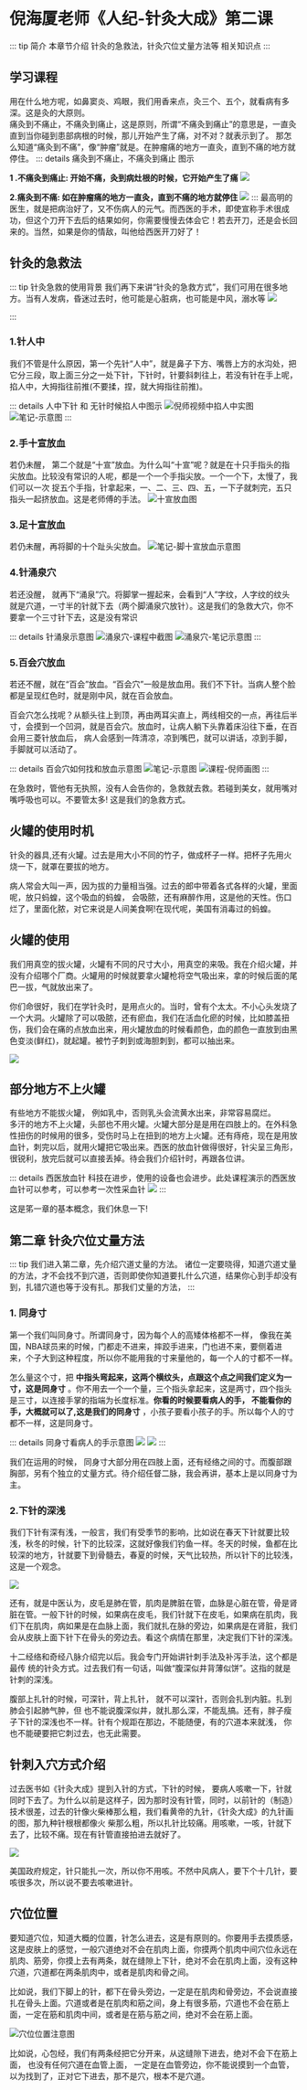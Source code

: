 # 倪海厦老师《人纪-针灸大成》第二课
 
::: tip 简介
 本章节介绍 针灸的急救法，针灸穴位丈量方法等 相关知识点
:::
## 学习课程

<xgplayer url="https://s3.ananas.chaoxing.com/video/5e/4c/51/9a2a28770f4c04e50481f21c205aac6e/sd.mp4"  poster="https://p.cldisk.com/star3/origin/3646649a5fdcc8c3a9aaf2d1228c9454.png" />

 
 
用在什么地方呢，如鼻窦炎、鸡眼，我们用香来点，灸三个、五个，就看病有多深。这是灸的大原则。   
<span class="text-important">痛灸到不痛止，不痛灸到痛止，这是原则，所谓“不痛灸到痛止”的意思是，一直灸直到当你碰到患部病根的时候，那儿开始产生了痛，对不对？就表示到了。  </span> 
那怎么知道“痛灸到不痛”，像“肿瘤”就是。在肿瘤痛的地方一直灸，直到不痛的地方就停住。
::: details  痛灸到不痛止，不痛灸到痛止 图示

**1 .不痛灸到痛止: 开始不痛，灸到病灶根的时候，它开始产生了痛** 
![](https://p.ananas.chaoxing.com/star3/origin/e09d0a164256f8bce370c279c03b7c69.jpg)

**2.痛灸到不痛: 如在肿瘤痛的地方一直灸，直到不痛的地方就停住**
![](https://p.ananas.chaoxing.com/star3/origin/3620717f4bd5fa964f7b730ce267dfbf.jpg)
:::
最高明的医生，就是把病治好了，又不伤病人的元气。而西医的手术，即使宣称手术很成功，但这个刀开下去后的结果如何，你需要慢慢去体会它！若去开刀，还是会长回来的。当然，如果是你的情敌，叫他给西医开刀好了！

## 针灸的急救法
::: tip 针灸急救的使用背景
我们再下来讲“针灸的急救方式”，我们可用在很多地方。当有人发病，昏迷过去时，他可能是心脏病，也可能是中风，溺水等
![](https://p.ananas.chaoxing.com/star3/origin/997e43986aa9635355d9078e32d39e7b.png)  

:::
### 1.针人中
我们不管是什么原因，第一个先针“人中”，就是鼻子下方、嘴唇上方的水沟处，把它分三段，取上面三分之一处下针，下针时，针要斜刺往上，若没有针在手上呢，掐人中，大拇指往前推(不要揉，捏，就大拇指往前推)。   

::: details 人中下针 和 无针时候掐人中图示
![倪师视频中掐人中实图](https://p.ananas.chaoxing.com/star3/origin/d3f13a5fc824f5afb378a2f5675b85a2.png)
![笔记-示意图](https://p.ananas.chaoxing.com/star3/origin/563c0e5cf55954764815589d1a83c4f7.png)
:::
### 2.手十宣放血
若仍未醒， 第二个就是“十宣”放血。为什么叫“十宣”呢？就是在十只手指头的指尖放血。比较没有常识的人呢，都是一个一个手指尖放。一个一个下，太慢了，我们可以一次 捉五个手指，针拿起来，一、二、三、四、五，一下子就刺完，五只指头一起挤放血。这是老师傅的手法。
![十宣放血图](https://p.ananas.chaoxing.com/star3/origin/1275120560a9a7baaef8722afe437af1.jpg)

### 3.足十宣放血
若仍未醒，再将脚的十个趾头尖放血。
![笔记-脚十宣放血示意图](https://p.ananas.chaoxing.com/star3/origin/42ad9e99d959a9a15b0fb23ce3f40b29.png)


### 4.针涌泉穴
若还没醒， 就再下“涌泉”穴。将脚掌一握起来，会看到“人”字纹，人字纹的纹头就是穴道，一寸半的针就下去（两个脚涌泉穴放针）。这是我们的急救大穴，你不要拿一个三寸针下去，这是没有常识

::: details 针涌泉示意图
![涌泉穴-课程中截图](https://p.ananas.chaoxing.com/star3/origin/abb024c5c44a37655124551902212578.jpg)
![涌泉穴-笔记示意图](https://p.ananas.chaoxing.com/star3/origin/dc1bf3e485dfeb3d68d149446684e9bb.png)
:::

### 5.百会穴放血
若还不醒，就在“百会”放血。“百会穴”一般是放血用。我们不下针。当病人整个脸 都是呈现红色时，就是刚中风，就在百会放血。   


百会穴怎么找呢？从额头往上到顶，再由两耳尖直上，两线相交的一点，再往后半寸，会摸到一个凹洞，就是百会穴。放血时，让病人躺下头靠着床沿往下垂，在百会用三菱针放血后， 病人会感到一阵清凉，凉到嘴巴，就可以讲话，凉到手脚，手脚就可以活动了。   

::: details 百会穴如何找和放血示意图
![笔记-示意图](https://p.ananas.chaoxing.com/star3/origin/6d1f40b10f9c5c182dcb548b8b68fe2e.png)
![课程-倪师画图](https://p.ananas.chaoxing.com/star3/origin/a028a437e23beff83348db0bb588893c.jpg)
:::


在急救时，管他有无执照，没有人会告你的，急救就去救。若碰到美女，就用嘴对嘴呼吸也可以。不要管太多!    这是我们的急救方式。

## 火罐的使用时机

针灸的器具,还有火罐。过去是用大小不同的竹子，做成杯子一样。把杯子先用火烧一下，就罩在要拔的地方。   

病人常会大叫一声，因为拔的力量相当强。过去的郎中带着各式各样的火罐，里面呢，放只蚂蝗，这个吸血的蚂蝗， 会吸脓，还有麻醉作用，这是他的天性。伤口烂了，里面化脓，对它来说是人间美食啊!在现代呢，美国有消毒过的蚂蝗。   

## 火罐的使用

我们用真空的拔火罐，火罐有不同的尺寸大小，用真空的来吸。我在介绍火罐，并没有介绍哪个厂商。火罐用的时候就要拿火罐枪将空气吸出来，拿的时候后面的尾巴一拔，气就放出来了。   

你们命很好，我们在学针灸时，是用点火的。当时，曾有个太太。不小心头发烧了一个大洞。<span class="text-danger">火罐除了可以吸脓，还有瘀血，我们在活血化瘀的时候，比如膝盖扭伤，我们会在痛的点放血出来，用火罐放血的时候看颜色，血的颜色一直放到由黑色变淡(鲜红)，就起罐。被竹子刺到或海胆刺到，都可以抽出来。</span>   

![](https://p.ananas.chaoxing.com/star3/origin/99ff9a9b3b276bb5d76b60969668211f.jpg) 

## 部分地方不上火罐 
有些地方不能拔火罐，  例如乳中，否则乳头会流黄水出来，非常容易腐烂。    
多汗的地方不上火罐，头部也不用火罐。火罐大部分是是用在四肢上的。在外科急性扭伤的时候用的很多，受伤时马上在扭到的地方上火罐。还有痔疮，现在是用放血针，刺完以后，就用火罐把它吸出来。西医的放血针做得很好，针尖呈三角形，很锐利，放完后就可以直接丢掉。待会我们介绍针时，再跟各位讲。

::: details 西医放血针
科技在进步，使用的设备也会进步。此处课程演示的西医放血针可以参考，可以参考一次性采血针
![](https://p.ananas.chaoxing.com/star3/origin/965945549cc8a6a23d624887d6ab8b77.jpg)
:::

这是笫一章的基本概念，我们休息一下!     

## 第二章 针灸穴位丈量方法
::: tip  我们进入第二章，先介绍穴道丈量的方法。
   诸位一定要晓得，知道穴道丈量的方法，才不会找不到穴道，否则即使你知道要扎什么穴道，结果你心到手却没有到，扎错穴道也等于没有扎。那我们丈量的方法，
:::

### 1. 同身寸

第一个我们叫同身寸。<lable class="label success">所谓同身寸，因为每个人的高矮体格都不一样</lable>， 像我在美国，NBA球员来的时候，门都走不进来，摔跤手进来，门也进不来，要侧着进来，个子大到这种程度，所以你不能用我的寸来量他的，每一个人的寸都不一样。   

怎么量这个寸，把 **<span class="text-special">中指头弯起来，这两个横纹头，点跟这个点之间我们定义为一寸，这是同身寸</span>** 。你不用去一个一个量，三个指头拿起来，这是两寸，四个指头是三寸，以连接手掌的指端为长度标准。**<span class="text-special">你看的时候要看病人的手， 不能看你的手，大概就可以了,这是我们的同身寸</span>** ，小孩子要看小孩子的手。所以每个人的寸都不一样，这是同身寸。 

::: details 同身寸看病人的手示意图
![](https://p.ananas.chaoxing.com/star3/origin/43cd21e1dda8311ac2e884b0b57dbd2f.jpg) 
![](https://p.ananas.chaoxing.com/star3/origin/02c6c4924b222cd483ad9d5a704cafea.jpg)
:::

我们在运用的时候，<lable class="label success"> 同身寸大部分用在四肢上面，还有经络之间的寸</lable>。而腹部跟胸部，另有个独立的丈量方式。待介绍任督二脉，我会再讲，基本上是以同身寸为主。     

### 2.下针的深浅 
我们下针有深有浅，一般言，我们有受季节的影响，比如说<span class="text-secondary-500">在春天下针就要比较浅，秋冬的时候，针下的比较深</span>，这就好像我们钓鱼一样。冬天的时候，鱼都在比较深的地方，针就要下到骨髓去，春夏的时候，天气比较热，所以针下的比较浅，这是一个观念。   

![](https://p.ananas.chaoxing.com/star3/origin/f67a40fad9c0648dab66ed21036512f2.png)

还有，就是<span class="text-secondary-500">中医认为，皮毛是肺在管，肌肉是脾脏在管，血脉是心脏在管，骨是肾脏在管。一般下针的时候，如果病在皮毛，我们针就下在皮毛，如果病在肌肉，我们下在肌肉，病如果是在血脉上面，我们就扎在脉的旁边，如果病是在肾脏，我们会从皮肤上面下针下在骨头的旁边去。看这个病情在那里，决定我们下针的深浅。  </span>  

十二经络和奇经八脉介绍完以后。我会专门开始讲针刺手法及补泻手法，这个都是最传 统的针灸方式。过去我们有一句话，叫做“腹深似井背薄似饼”。这指的就是针刺的深浅。   

腹部上扎针的时候，可深针，背上扎针， 就不可以深针，否则会扎到内脏。扎到肺会引起肺气肿，但 也不能说腹深似井，就扎那么深，不能乱搞。还有，胖子瘦子下针的深浅也不一样。针有个规距在那边，不能随便，有的穴道本来就浅， 你也不能硬要把它刺过去，也无此需要。   

##  针刺入穴方式介绍    
过去医书如《针灸大成》提到入针的方式，下针的时候， 要病人咳嗽一下，针就同时下去了。为什么以前是这样子，因为那时没有针管，同时，以前针的（制造）技术很差，过去的针像火柴棒那么粗，我们看黄帝的九针，《针灸大成》的九针画的图，那九种针根根都像火 柴那么粗，所以扎针比较痛。用咳嗽，一咳，针就下去了，比较不痛。现在有针管直接拍进去就好了。

![](https://p.ananas.chaoxing.com/star3/origin/69376e3374ce5e4cef39ff0a5406123e.jpg)
 
美国政府规定，针只能扎一次，所以你不用咳。不然中风病人，要下个十几针，要咳很多次，所以说不要去咳嗽进针。

## 穴位位置

要知道穴位，知道大概的位置，针怎么进去，这是有原则的。你要用手去摸质感，这是皮肤上的感觉，一般穴道绝对不会在肌肉上面，你摸两个肌肉中间穴位永远在肌肉、筋旁，你摸上去有两条，就在缝隙上下针，绝对不会在肌肉上面，没有这种穴道，穴道都在两条肌肉中，或者是肌肉和骨之间。   

比如说，我们下脚上的针，都下在骨头旁边，一定是在肌肉和骨旁边，不会说直接扎在骨头上面。穴道或者是在肌肉和筋之间，身上有很多筋，穴道也不会在筋上面，一定在筋和肌肉中间，或者是在筋与筋之间，绝对不会在筋上面。   

![穴位位置注意图](https://p.ananas.chaoxing.com/star3/origin/3440fc4fe1b24b0924d74f668a19dd09.png)

比如说，心包经，我们有两条经把它分开来，从这缝隙下进去，绝对不会下在筋上面， 也没有任何穴道在血管上面， 一定是在血管旁边，你不能说摸到一个血管，以为找到了，正对它下进去，那不是穴，根本不是穴道。